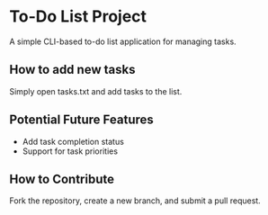 # To-Do List Project
A simple CLI-based to-do list application for managing tasks.
## How to add new tasks
Simply open tasks.txt and add tasks to the list.
## Potential Future Features
- Add task completion status
- Support for task priorities
## How to Contribute
Fork the repository, create a new branch, and submit a pull request.
